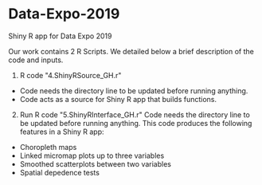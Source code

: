 # Data-Expo-2019
Shiny R app for Data Expo 2019

Our work contains 2 R Scripts. We detailed below a brief description of the code and inputs.

1. R code "4.ShinyRSource_GH.r"
- Code needs the directory line to be updated before running anything.
- Code acts as a source for Shiny R app that builds functions.

2. Run R code "5.ShinyRInterface_GH.r"
Code needs the directory line to be updated before running anything.
This code produces the following features in a Shiny R app:
- Choropleth maps
- Linked micromap plots up to three variables
- Smoothed scatterplots between two variables
- Spatial depedence tests
